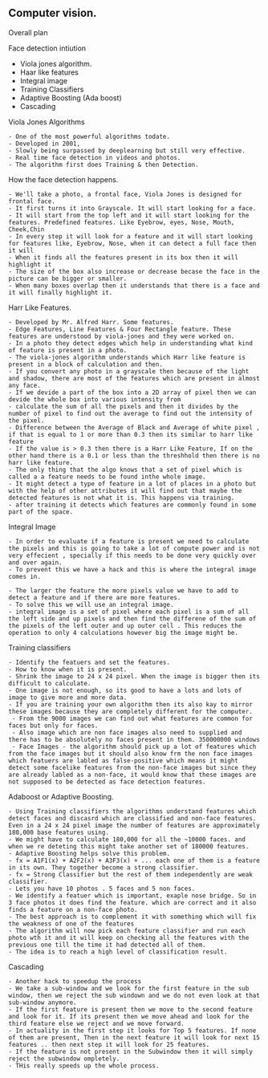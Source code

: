 Computer vision. 
----------------

Overall plan

Face detection intiution
 - Viola jones algorithm. 
 - Haar like features
 - Integral image
 - Training Classifiers
 - Adaptive Boosting (Ada boost)
 - Cascading


 Viola Jones Algorithms

 	- One of the most powerful algorithms todate.
 	- Developed in 2001, 
 	- Slowly being surpassed by deeplearning but still very effective.
 	- Real time face detection in videos and photos.
 	- The algorithm first does Training & then Detection.

How the face detection happens. 

 	- We'll take a photo, a frontal face, Viola Jones is designed for frontal face. 
 	- It first turns it into Grayscale. It will start looking for a face. 
 	- It will start from the top left and it will start looking for the features. Predefined features. Like Eyebrow, eyes, Nose, Mouth, Cheek,Chin
 	- In every step it will look for a feature and it will start looking for features like, Eyebrow, Nose, when it can detect a full face then it will
 	- When it finds all the features present in its box then it will highlight it 
 	- The size of the box also increase or decrease becase the face in the picture can be bigger or smaller. 
 	- When many boxes overlap then it understands that there is a face and it will finally highlight it.  

Harr Like Features. 

	- Developed by Mr. Alfred Harr. Some features. 
	- Edge Features, Line Features & Four Rectangle feature. These features are understood by viola-jones and they were worked on. 
	- In a photo they detect edges which help in understanding what kind of feature is present in a photo. 
	- The viola-jones algorithm understands which Harr like feature is present in a block of calculation and then. 
	- If you convert any photo in a grayscale then because of the light and shadow, there are most of the features which are present in almost any face. 
	- If we devide a part of the box into a 2D array of pixel then we can devide the whole box into various intensity from 
	- calculate the sum of all the pixels and then it divides by the number of pixel to find out the average to find out the intensity of the pixel. 
	- Difference between the Average of Black and Average of white pixel , if that is equal to 1 or more than 0.3 then its similar to harr like feature
	- If the value is > 0.3 then there is a Harr Like Feature, If on the other hand there is a 0.1 or less than the threshhold then there is no harr like feature. 
	- The only thing that the algo knows that a set of pixel which is called a a feature needs to be found inthe whole image. 
	- It might detect a type of feature in a lot of places in a photo but with the help of other attributes it will find out that maybe the detected features is not what it is. This happens via training. 
	- after training it detects which features are commonly found in some part of the space. 


Integral Image

	- In order to evaluate if a feature is present we need to calculate the pixels and this is going to take a lot of compute power and is not very effecient , specially if this needs to be done very quickly over and over again. 
	- To prevent this we have a hack and this is where the integral image comes in. 

	- The larger the feature the more pixels value we have to add to detect a feature and if there are more features. 
	- To solve this we will use an integral image. 
	- integral image is a set of pixel where each pixel is a sum of all the left side and up pixels and then find the differene of the sum of the pixels of the left outer and up outer cell . This reduces the operation to only 4 calculations however big the image might be. 

Training classifiers
	
	- Identify the featuers and set the features. 
	- How to know when it is present. 
	- Shrink the image to 24 x 24 pixel. When the image is bigger then its difficult to calculate. 
	- One image is not enough, so its good to have a lots and lots of image to give more and more data. 
	- If you are training your own algorithm then its also kay to mirror these images because they are completely different for the computer.
	 - From the 9000 images we can find out what features are common for faces but only for faces. 
	 - Also image which are non face images also need to supplied and there has to be absolutely no faces present in them. 350000000 windows
	 - Face Images - the algorithm should pick up a lot of features which from the face images but it should also know frm the non face images which featuers are labled as false-positive which means it might detect some facelike features from the non-face images but since they are already labled as a non-face, it would know that these images are not supposed to be detected as face detection features. 

Adaboost or Adaptive Boosting.

	- Using Training classifiers the algorithms understand features which detect faces and discasrd which are classified and non-face features. Even in a 24 x 24 pixel image the number of features are approximately 180,000 base features using. 
	- We might have to calculate 180,000 for all the ~10000 faces. and when we re deteting this might take another set of 180000 features. 
	- Adaptive Boosting helps solve this problem. 
	- fx = A1F1(x) + A2F2(x) + A3F3(x) + ... each one of them is a feature in its own. They together become a strong classifier. 
	- fx = Strong Classifier but the rest of them independently are weak classifier. 
	- Lets you have 10 photos . 5 faces and 5 non faces. 
	- We identify a featuer which is important, exaple nose bridge. So in 3 face photos it does find the feature. which are correct and it also finds a feature on a non-face photo. 
	- The best approach is to complement it with something which will fix the weakness of one of the features 
	- The algorithm will now pick each feature classifier and run each photo wth it and it will keep on checking all the features with the previous one till the time it had detected all of them. 
	- The idea is to reach a high level of classification result. 

Cascading
	
	- Another hack to speedup the process
	- We take a sub-window and we look for the first feature in the sub window, then we reject the sub windown and we do not even look at that sub-window anymore. 
	- If the first feature is present then we move to the second feature and look for it. If its present then we move ahead and look for the third feature else we reject and we move forward. 
	- In actuality in the first step it looks for Top 5 features. If none of them are present, Then in the next feature it will look for next 15 features .. then next step it will look for 25 features. 
	- If the feature is not present in the Subwindow then it will simply reject the subwindow ompletely. 
	- THis really speeds up the whole process. 
	

